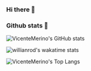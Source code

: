 ### Hi there 👋

### Github stats 🚀

![VicenteMerino's GitHub stats](https://github-readme-stats.vercel.app/api?username=VicenteMerino&theme=gotham&show_icons=true&include_all_commits=true&count_private=true) 


![willianrod's wakatime stats](https://github-readme-stats.vercel.app/api/wakatime?username=VicenteMerino&theme=gotham&custom_title=WakaTime's%20Last%20Week%20Stats)


![VicenteMerino's Top Langs](https://github-readme-stats.vercel.app/api/top-langs/?username=VicenteMerino&theme=gotham&&layout=compact&custom_title=Github%20Repo's%20Top%20Languages&langs_count=10)


<!--
**VicenteMerino/VicenteMerino** is a ✨ _special_ ✨ repository because its `README.md` (this file) appears on your GitHub profile.

Here are some ideas to get you started:

- 🔭 I’m currently working on ...
- 🌱 I’m currently learning ...
- 👯 I’m looking to collaborate on ...
- 🤔 I’m looking for help with ...
- 💬 Ask me about ...
- 📫 How to reach me: ...
- 😄 Pronouns: ...
- ⚡ Fun fact: ...
-->
